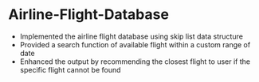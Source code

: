 # Airline-Flight-Database

- Implemented the airline flight database using skip list data structure 
- Provided a search function of available flight within a custom range of date
- Enhanced the output by recommending the closest flight to user if the specific flight cannot be found
